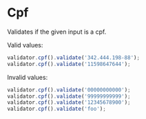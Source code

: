 # Cpf

Validates if the given input is a cpf.

Valid values:

```js
validator.cpf().validate('342.444.198-88');
validator.cpf().validate('11598647644');
```

Invalid values:

```js
validator.cpf().validate('00000000000');
validator.cpf().validate('99999999999');
validator.cpf().validate('12345678900');
validator.cpf().validate('foo');
```
